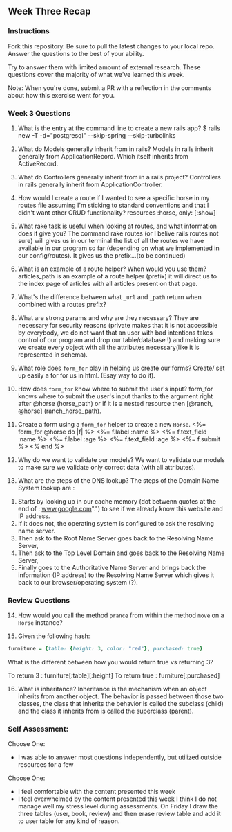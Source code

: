 ## Week Three Recap

### Instructions
Fork this repository. Be sure to pull the latest changes to your local repo. Answer the questions to the best of your ability.

Try to answer them with limited amount of external research. These questions cover the majority of what we've learned this week.

Note: When you're done, submit a PR with a reflection in the comments about how this exercise went for you.

### Week 3 Questions

1. What is the entry at the command line to create a new rails app?
$ rails new <project-name> -T -d="postgresql" --skip-spring --skip-turbolinks

2. What do Models generally inherit from in rails?
Models in rails inherit generally from ApplicationRecord.
Which itself inherits from ActiveRecord.

3. What do Controllers generally inherit from in a rails project?
Controllers in rails generally inherit from ApplicationController.

4. How would I create a route if I wanted to see a specific horse in my routes file assuming I'm sticking to standard conventions and that I didn't want other CRUD functionality?
resources :horse, only: [:show]

5. What rake task is useful when looking at routes, and what information does it give you?
The command rake routes (or I belive rails routes not sure) will gives us in our terminal the list of all the routes we have available in our program so far (depending on what we implemented in our config/routes).
It gives us the prefix...(to be continued)

6. What is an example of a route helper? When would you use them?
articles_path is an example of a route helper (prefix) it will direct us to the index page of articles with all articles present on that page.

7. What's the difference between what `_url` and `_path` return when combined with a routes prefix?

8. What are strong params and why are they necessary?
They are necessary for security reasons (private makes that it is not accessible by everybody, we do not want that an user with bad intentions takes control of our program and drop our table/database !) and making sure we create every object with all the attributes necessary(like it is represented in schema).

9. What role does `form_for` play in helping us create our forms?
Create/ set up easily a for for us in html. (Esay way to do it).
10. How does `form_for` know where to submit the user's input?
form_for knows where to submit the user's input thanks to the argument right after @horse (horse_path) or if it is a nested resource then [@ranch, @horse] (ranch_horse_path).

11. Create a form using a `form_for` helper to create a new `Horse`.
<%= form_for @horse do |f| %>
  <%= f.label :name %>
  <%= f.text_field :name %>
  <%= f.label :age %>
  <%= f.text_field :age %>
  <%= f.submit %>
<% end %>

12. Why do we want to validate our models?
We want to validate our models to make sure we validate only correct data (with all attributes).

13. What are the steps of the DNS lookup?
The steps of the Domain Name System lookup are :
  1) Starts by looking up in our cache memory (dot betwenn quotes at the end of : www.google.com".") to see if we already know this website and IP address.
  2) If it does not, the operating system is configured to ask the resolving name server.
  3) Then ask to the Root Name Server goes back to the Resolving Name Server,
  4) Then ask to the Top Level Domain and goes back to the Resolving Name Server,
  5) Finally goes to the Authoritative Name Server and brings back the information (IP address) to the Resolving Name Server which gives it back to our browser/operating system (?).


### Review Questions
14. How would you call the method `prance` from within the method `move` on a `Horse` instance?

15. Given the following hash:

```ruby
furniture = {table: {height: 3, color: "red"}, purchased: true}
```
What is the different between how you would return true vs returning 3?  

To return 3 :    furniture[:table][:height]
To return true : furniture[:purchased]

16. What is inheritance?
Inheritance is the mechanism when an object inherits from another object. The behavior is passed between those two classes, the class that inherits the behavior is called the subclass (child) and the class it inherits from is called the superclass (parent).


### Self Assessment:
Choose One:

* I was able to answer most questions independently, but utilized outside resources for a few


Choose One:
* I feel comfortable with the content presented this week
* I feel overwhelmed by the content presented this week
I think I do not manage well my stress level during assessments. On Friday I draw the three tables (user, book, review) and then erase review table and add it to user table for any kind of reason. 
